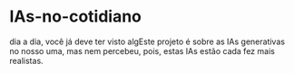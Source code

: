 # IAs-no-cotidiano
dia a dia, você já deve ter visto algEste projeto é sobre as IAs generativas no nosso uma, mas nem percebeu, pois, estas IAs estão cada fez mais realistas. 
